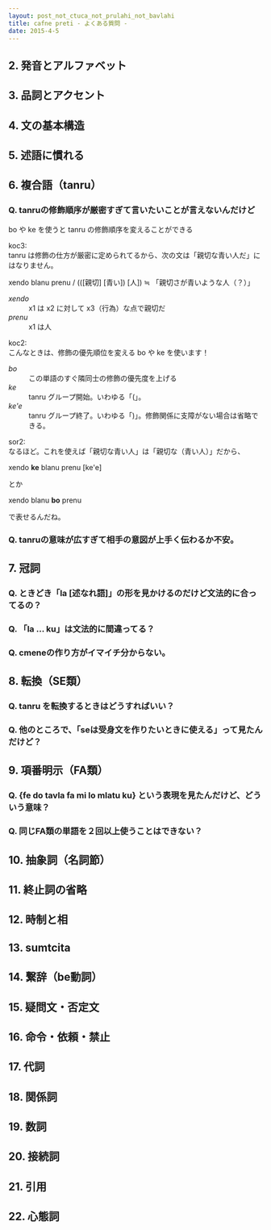 ```yaml
---
layout: post_not_ctuca_not_prulahi_not_bavlahi
title: cafne preti - よくある質問 -
date: 2015-4-5
---
```


## 2. 発音とアルファベット

## 3. 品詞とアクセント

## 4. 文の基本構造

## 5. 述語に慣れる

## 6. 複合語（tanru）

### Q. tanruの修飾順序が厳密すぎて言いたいことが言えないんだけど

bo や ke を使うと tanru の修飾順序を変えることができる

koc3:  
tanru は修飾の仕方が厳密に定められてるから、次の文は「親切な青い人だ」にはなりません。

xendo blanu prenu / (([親切] [青い]) [人]) ≒ 「親切さが青いような人（？）」

<dl class="box valsi">
<dt><dfn>xendo</dfn></dt>
<dd >x1 は x2 に対して x3（行為）な点で親切だ</dd>
<dt><dfn>prenu</dfn></dt>
<dd >x1 は人</dd>
</dl>


koc2:  
こんなときは、修飾の優先順位を変える bo や ke を使います！

<dl class="box valsi drani">
<dt><dfn>bo</dfn></dt>
<dd >この単語のすぐ隣同士の修飾の優先度を上げる</dd>
<dt><dfn>ke</dfn></dt>
<dd >tanru グループ開始。いわゆる「(」。</dd>
<dt><dfn>ke'e</dfn></dt>
<dd >tanru グループ終了。いわゆる「)」。修飾関係に支障がない場合は省略できる。</dd>
</dl>

sor2:  
なるほど。これを使えば「親切な青い人」は「親切な（青い人）」だから、

xendo **ke** blanu prenu [ke'e]

とか

xendo blanu **bo** prenu

で表せるんだね。

### Q. tanruの意味が広すぎて相手の意図が上手く伝わるか不安。

## 7. 冠詞

### Q. ときどき「la [述なれ語]」の形を見かけるのだけど文法的に合ってるの？

### Q. 「la ... ku」は文法的に間違ってる？

### Q. cmeneの作り方がイマイチ分からない。


## 8. 転換（SE類）

### Q. tanru を転換するときはどうすればいい？

### Q. 他のところで、「seは受身文を作りたいときに使える」って見たんだけど？


## 9. 項番明示（FA類）

### Q. {fe do tavla fa mi lo mlatu ku} という表現を見たんだけど、どういう意味？

### Q. 同じFA類の単語を２回以上使うことはできない？


## 10. 抽象詞（名詞節）


## 11. 終止詞の省略


## 12. 時制と相


## 13. sumtcita


## 14. 繋辞（be動詞）

## 15. 疑問文・否定文

## 16. 命令・依頼・禁止

## 17. 代詞

## 18. 関係詞

## 19. 数詞

## 20. 接続詞

## 21. 引用

## 22. 心態詞